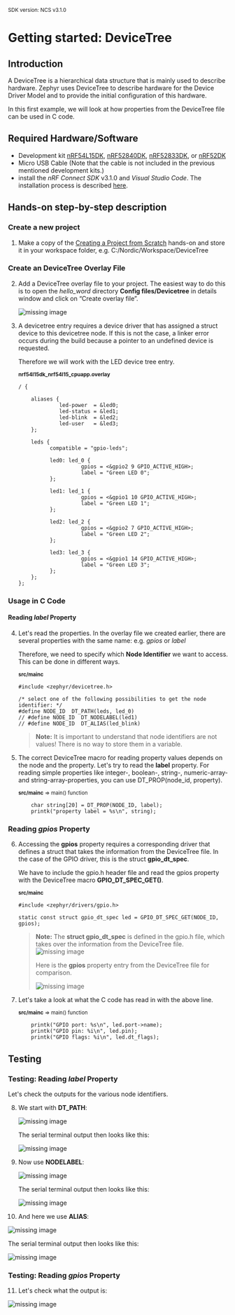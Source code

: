 <sup>SDK version: NCS v3.1.0 </sup>

# Getting started: DeviceTree

## Introduction

A DeviceTree is a hierarchical data structure that is mainly used to describe hardware. Zephyr uses DeviceTree to describe hardware for the Device Driver Model and to provide the initial configuration of this hardware.

In this first example, we will look at how properties from the DeviceTree file can be used in C code.

## Required Hardware/Software
- Development kit [nRF54L15DK](https://www.nordicsemi.com/Products/Development-hardware/nRF54L15-DK), [nRF52840DK](https://www.nordicsemi.com/Products/Development-hardware/nRF52840-DK), [nRF52833DK](https://www.nordicsemi.com/Products/Development-hardware/nRF52833-DK), or [nRF52DK](https://www.nordicsemi.com/Products/Development-hardware/nrf52-dk) 
- Micro USB Cable (Note that the cable is not included in the previous mentioned development kits.)
- install the _nRF Connect SDK_ v3.1.0 and _Visual Studio Code_. The installation process is described [here](https://academy.nordicsemi.com/courses/nrf-connect-sdk-fundamentals/lessons/lesson-1-nrf-connect-sdk-introduction/topic/exercise-1-1/).

## Hands-on step-by-step description 

### Create a new project

1) Make a copy of the [Creating a Project from Scratch](https://github.com/ChrisKurz/nRF-Connect-SDK-HandsOn/tree/main/Workspace/NCS/NCSv3.0.0/hello_world) hands-on and store it in your workspace folder, e.g.  C:/Nordic/Workspace/DeviceTree

### Create an DeviceTree Overlay File

2) Add a DeviceTree overlay file to your project. The easiest way to do this is to open the _hello_word_ directory __Config files/Devicetree__ in details window and click on “Create overlay file”.

   ![missing image](images/CreateOverlayFile.jpg)

3) A devicetree entry requires a device driver that has assigned a struct device to this devicetree node. If this is not the case, a linker error occurs during the build because a pointer to an undefined device is requested.

   Therefore we will work with the LED device tree entry.

   <sup>__nrf54l15dk_nrf54l15_cpuapp.overlay__ </sup>

       / {

           aliases { 
                    led-power  = &led0;
                    led-status = &led1;
                    led-blink  = &led2;
                    led-user   = &led3;
           };

           leds {
                 compatible = "gpio-leds";

                 led0: led_0 {
                           gpios = <&gpio2 9 GPIO_ACTIVE_HIGH>;
                           label = "Green LED 0";
                 };

                 led1: led_1 {
                           gpios = <&gpio1 10 GPIO_ACTIVE_HIGH>;
                           label = "Green LED 1";
                 };

                 led2: led_2 {
                           gpios = <&gpio2 7 GPIO_ACTIVE_HIGH>;
                           label = "Green LED 2";
                 };

                 led3: led_3 {
                           gpios = <&gpio1 14 GPIO_ACTIVE_HIGH>;
                           label = "Green LED 3";
                 };
           };
       };
   
### Usage in C Code

#### Reading _label_ Property

4) Let's read the properties. In the overlay file we created earlier, there are several properties with the same name: e.g. _gpios_ or _label_

   Therefore, we need to specify which __Node Identifier__ we want to access. This can be done in different ways.

   <sup>__src/mainc__</sup>

       #include <zephyr/devicetree.h>

       /* select one of the following possibilities to get the node identifier: */
       #define NODE_ID  DT_PATH(leds, led_0)
       // #define NODE_ID  DT_NODELABEL(led1)
       // #define NODE_ID  DT_ALIAS(led_blink)

   > __Note:__ It is important to understand that node identifiers are not values! There is no way to store them in a variable.

5) The correct DeviceTree macro for reading property values depends on the node and the property. Let's try to read the __label__ property. For reading simple properties like integer-, boolean-, string-, numeric-array- and string-array-properties, you can use DT_PROP(node_id, property).

   <sup>__src/mainc__ => main() function</sup>
    
           char string[20] = DT_PROP(NODE_ID, label);
           printk("property label = %s\n", string);

### Reading _gpios_ Property

6) Accessing the __gpios__ property requires a corresponding driver that defines a struct that takes the information from the DeviceTree file. In the case of the GPIO driver, this is the struct __gpio_dt_spec__.

   We have to include the gpio.h header file and read the gpios property with the DeviceTree macro __GPIO_DT_SPEC_GET()__.

   <sup>__src/mainc__</sup>

       #include <zephyr/drivers/gpio.h>

       static const struct gpio_dt_spec led = GPIO_DT_SPEC_GET(NODE_ID, gpios);

   > __Note:__ The __struct gpio_dt_spec__ is defined in the gpio.h file, which takes over the information from the DeviceTree file.
   >   ![missing image](images/gpio_dt_spec.jpg)
   > 
   >   Here is the __gpios__ property entry from the DeviceTree file for comparison.
   > 
   >   ![missing image](images/gpios.jpg)

7) Let's take a look at what the C code has read in with the above line.

   <sup>__src/mainc__ => main() function</sup>

           printk("GPIO port: %s\n", led.port->name);
           printk("GPIO pin: %i\n", led.pin);
           printk("GPIO flags: %i\n", led.dt_flags);



## Testing

### Testing: Reading _label_ Property

Let's check the outputs for the various node identifiers.

8) We start with __DT_PATH__:

   ![missing image](images/usingPath.jpg)

   The serial terminal output then looks like this:

   ![missing image](images/TerminalPath.jpg)

9) Now use __NODELABEL__:

   ![missing image](images/usingNodelabel.jpg)

   The serial terminal output then looks like this:

   ![missing image](images/TerminalNodelabel.jpg)

10) And here we use __ALIAS__:

   ![missing image](images/usingAlias.jpg)

   The serial terminal output then looks like this:

   ![missing image](images/TerminalAlias.jpg)


### Testing: Reading _gpios_ Property

11) Let's check what the output is:

   ![missing image](images/Terminal.jpg)
   
